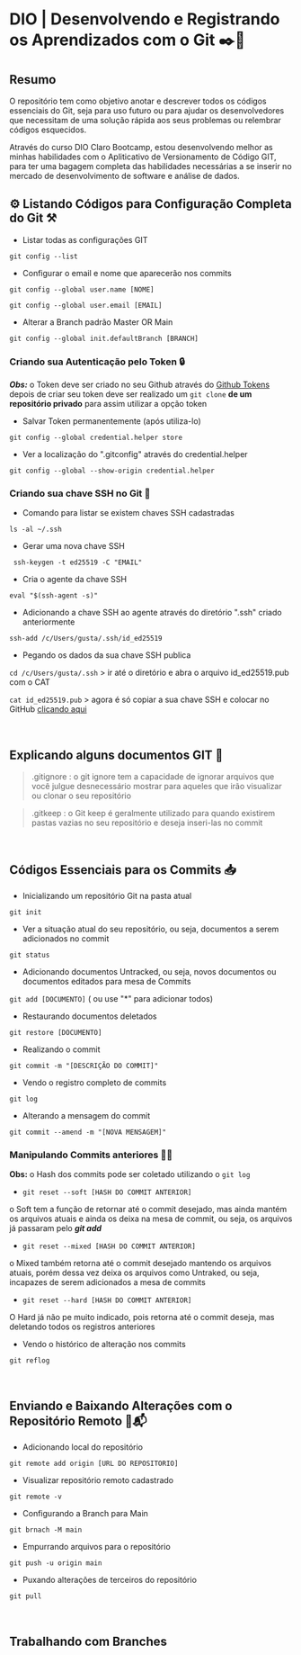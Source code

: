 # DIO | Desenvolvendo e Registrando os Aprendizados com o Git  ✒️📒

## Resumo

O repositório tem como objetivo anotar e descrever todos os códigos essenciais do Git, seja para uso futuro ou para ajudar os desenvolvedores que necessitam de uma solução rápida aos seus problemas ou relembrar códigos esquecidos.

Através do curso DIO Claro Bootcamp, estou desenvolvendo melhor as minhas habilidades com o Apliticativo de Versionamento de Código GIT, para ter uma bagagem completa das habilidades necessárias a se inserir no mercado de desenvolvimento de software e análise de dados.


##  ⚙️ Listando Códigos para Configuração Completa do Git ⚒️

- Listar todas as configurações GIT

``git config --list``

- Configurar o email e nome que aparecerão nos commits

``git config --global user.name [NOME]``

``git config --global user.email [EMAIL]``


- Alterar a Branch padrão Master OR Main

``git config --global init.defaultBranch [BRANCH]``


### Criando sua Autenticação pelo Token 🔒

***Obs:*** o Token deve ser criado no seu Github através do [Github Tokens](https://github.com/settings/tokens) depois de criar seu token deve ser realizado um ``git clone`` **de um repositório privado** para assim utilizar a opção token

- Salvar Token permanentemente (após utiliza-lo)

``git config --global credential.helper store``

- Ver a localização do ".gitconfig" através do credential.helper

``git config --global --show-origin credential.helper``


### Criando sua chave SSH no Git 🔑

- Comando para listar se existem chaves SSH cadastradas

``ls -al ~/.ssh``

- Gerar uma nova chave SSH

`` ssh-keygen -t ed25519 -C "EMAIL"``

- Cria o agente da chave SSH

``eval "$(ssh-agent -s)"``

- Adicionando a chave SSH ao agente através do diretório ".ssh" criado anteriormente

``ssh-add /c/Users/gusta/.ssh/id_ed25519``

- Pegando os dados da sua chave SSH publica

``cd /c/Users/gusta/.ssh`` > ir até o diretório e abra o arquivo id_ed25519.pub com o CAT

``cat id_ed25519.pub`` > agora é só copiar a sua chave SSH e colocar no GitHub [clicando aqui](https://github.com/settings/keys)

<br>

## Explicando alguns documentos GIT 📃
> .gitignore : o git ignore tem a capacidade de ignorar arquivos que você julgue desnecessário mostrar para aqueles que irão visualizar ou clonar o seu repositório

> .gitkeep : o Git keep é geralmente utilizado para quando existirem pastas vazias no seu repositório e deseja inseri-las no commit

<br>

## Códigos Essenciais para os Commits 📥

- Inicializando um repositório Git na pasta atual

``git init``

- Ver a situação atual do seu repositório, ou seja, documentos a serem adicionados no commit

``git status``

- Adicionando documentos Untracked, ou seja, novos documentos ou documentos editados para mesa de Commits

``git add [DOCUMENTO]`` ( ou use "*" para adicionar todos)

- Restaurando documentos deletados

``git restore [DOCUMENTO]``

- Realizando o commit

``git commit -m "[DESCRIÇÃO DO COMMIT]"``

- Vendo  o registro completo de commits

``git log``

- Alterando a mensagem do commit

``git commit --amend -m "[NOVA MENSAGEM]"``



### Manipulando Commits anteriores 📝🌀

**Obs:** o Hash dos commits pode ser coletado utilizando o ``git log`` 

*  ``git reset --soft [HASH DO COMMIT ANTERIOR] ``

o Soft tem a função de retornar até o commit desejado, mas ainda mantém os arquivos atuais e ainda os deixa na mesa de commit, ou seja, os arquivos já passaram pelo ***git add***

* ``git reset --mixed [HASH DO COMMIT ANTERIOR] ``

o Mixed também retorna até o commit desejado mantendo os arquivos atuais, porém dessa vez deixa os arquivos como Untraked, ou seja, incapazes de serem adicionados a mesa de commits

* ``git reset --hard [HASH DO COMMIT ANTERIOR]`` 

 O Hard já não pe muito indicado, pois retorna até o commit deseja, mas deletando todos os registros anteriores

- Vendo o histórico de alteração nos commits

``git reflog``

<br>

## Enviando e Baixando Alterações com o Repositório Remoto 📨📬


- Adicionando local do repositório

``git remote add origin [URL DO REPOSITORIO]``

- Visualizar repositório remoto cadastrado

``git remote -v``

- Configurando a Branch para Main

``git brnach -M main``

- Empurrando arquivos para o repositório

``git push -u origin main``

- Puxando alterações de terceiros do repositório

``git pull``

<br>

## Trabalhando com Branches






